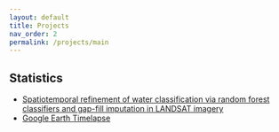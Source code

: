 ```yaml
---
layout: default
title: Projects
nav_order: 2
permalink: /projects/main
---
```


Statistics
----------

* [Spatiotemporal refinement of water classification via random forest classifiers and gap-fill imputation in LANDSAT imagery](https://lib.dr.iastate.edu/creativecomponents/456/)
* [Google Earth Timelapse](/projects/google_earth)
